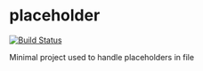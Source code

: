 # placeholder

[![Build Status](https://travis-ci.org/pyaillet/placeholder.svg?branch=master)](https://travis-ci.org/pyaillet/placeholder)

Minimal project used to handle placeholders in file
